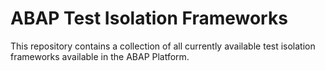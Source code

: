 # ABAP Test Isolation Frameworks
This repository contains a collection of all currently available test isolation frameworks available in the ABAP Platform.
